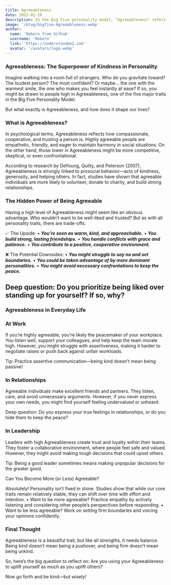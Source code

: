 ```yaml
---
title: Agreeableness
date: 2022-02-28
description: In the Big Five personality model, "Agreeableness" refers to how compassionate, cooperative, and friendly you are.
image: '/blog/bigfive-Agreeableness.webp'
author:
  name: 'Reborn from Github'
  username: 'Reborn'
  link: 'https://understandme2.com'
  avatar: '/avatars/logo.webp'
---
```


### Agreeableness: The Superpower of Kindness in Personality

Imagine walking into a room full of strangers. Who do you gravitate toward? The loudest person? The most confident? Or maybe… the one with the warmest smile, the one who makes you feel instantly at ease? If so, you might be drawn to people high in Agreeableness, one of the five major traits in the Big Five Personality Model.

But what exactly is Agreeableness, and how does it shape our lives?

### What is Agreeableness?

In psychological terms, Agreeableness reflects how compassionate, cooperative, and trusting a person is. Highly agreeable people are empathetic, friendly, and eager to maintain harmony in social situations. On the other hand, those lower in Agreeableness might be more competitive, skeptical, or even confrontational.

According to research by DeYoung, Quilty, and Peterson (2007), Agreeableness is strongly linked to prosocial behavior—acts of kindness, generosity, and helping others. In fact, studies have shown that agreeable individuals are more likely to volunteer, donate to charity, and build strong relationships.

### The Hidden Power of Being Agreeable

Having a high level of Agreeableness might seem like an obvious advantage. Who wouldn’t want to be well-liked and trusted? But as with all personality traits, there are trade-offs.

✅ The Upside:
	•	***You’re seen as warm, kind, and approachable.***
	•	***You build strong, lasting friendships.***
	•	***You handle conflicts with grace and patience.***
	•	***You contribute to a positive, cooperative environment.***

❌ The Potential Downsides:
	•	***You might struggle to say no and set boundaries.***
	•	***You could be taken advantage of by more dominant personalities.***
	•	***You might avoid necessary confrontations to keep the peace.***

## Deep question: Do you prioritize being liked over standing up for yourself? If so, why?

### Agreeableness in Everyday Life

### At Work

If you’re highly agreeable, you’re likely the peacemaker of your workplace. You listen well, support your colleagues, and help keep the team morale high. However, you might struggle with assertiveness, making it harder to negotiate raises or push back against unfair workloads.

Tip: Practice assertive communication—being kind doesn’t mean being passive!

### In Relationships

Agreeable individuals make excellent friends and partners. They listen, care, and avoid unnecessary arguments. However, if you never express your own needs, you might find yourself feeling undervalued or unheard.

Deep question: Do you express your true feelings in relationships, or do you hide them to keep the peace?

### In Leadership

Leaders with high Agreeableness create trust and loyalty within their teams. They foster a collaborative environment, where people feel safe and valued. However, they might avoid making tough decisions that could upset others.

Tip: Being a good leader sometimes means making unpopular decisions for the greater good.

Can You Become More (or Less) Agreeable?

Absolutely! Personality isn’t fixed in stone. Studies show that while our core traits remain relatively stable, they can shift over time with effort and intention.
	•	Want to be more agreeable? Practice empathy by actively listening and considering other people’s perspectives before responding.
	•	Want to be less agreeable? Work on setting firm boundaries and voicing your opinions confidently.

### Final Thought

Agreeableness is a beautiful trait, but like all strengths, it needs balance. Being kind doesn’t mean being a pushover, and being firm doesn’t mean being unkind.

So, here’s the big question to reflect on: Are you using your Agreeableness to uplift yourself as much as you uplift others?

Now go forth and be kind—but wisely!
